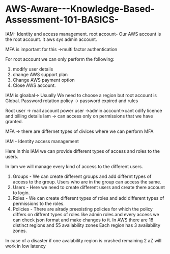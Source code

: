 # AWS-Aware---Knowledge-Based-Assessment-101-BASICS-

IAM- Identity and access management.
root account- Our AWS account is the root account.
It aws sys admin account.

MFA is important for this ->multi factor authentication

For root account we can only perform the following:

1. modify user details
2. change AWS support plan
3. Change AWS payment option
4. Close AWS account.

IAM is gloabal-> 
Usually We need to choose a region but root account is Global.
Password rotation policy -> password expired and rules


Root user -> mail account
power user ->admin account->cant odify licence and billing details
Iam -> can access only on permissions that we have granted.

MFA -> there are differnet types of divices where we can perform MFA

IAM - Identity access management

Here in this IAM we can provide different types of access and roles to the users.

In Iam we will manage every kind of access to the different users.

1. Groups - We can create different groups and add differnt types of access to the group. Users who are in the group can access the same.
2. Users - Here we need to create different users and create there account to login.
3. Roles - We can create different types of roles and add different types of permissions to the roles.
4. Policies - There are alrady preexisting policies for which the policy differs on diffrent types of roles like admin roles and every access we can check json format and make changes to it.
In AWS there are 18 distinct regions and 55 availability zones
Each region has 3 availability zones.

In case of a disaster if one avalability region is crashed remaining 2 aZ will work in low latency


